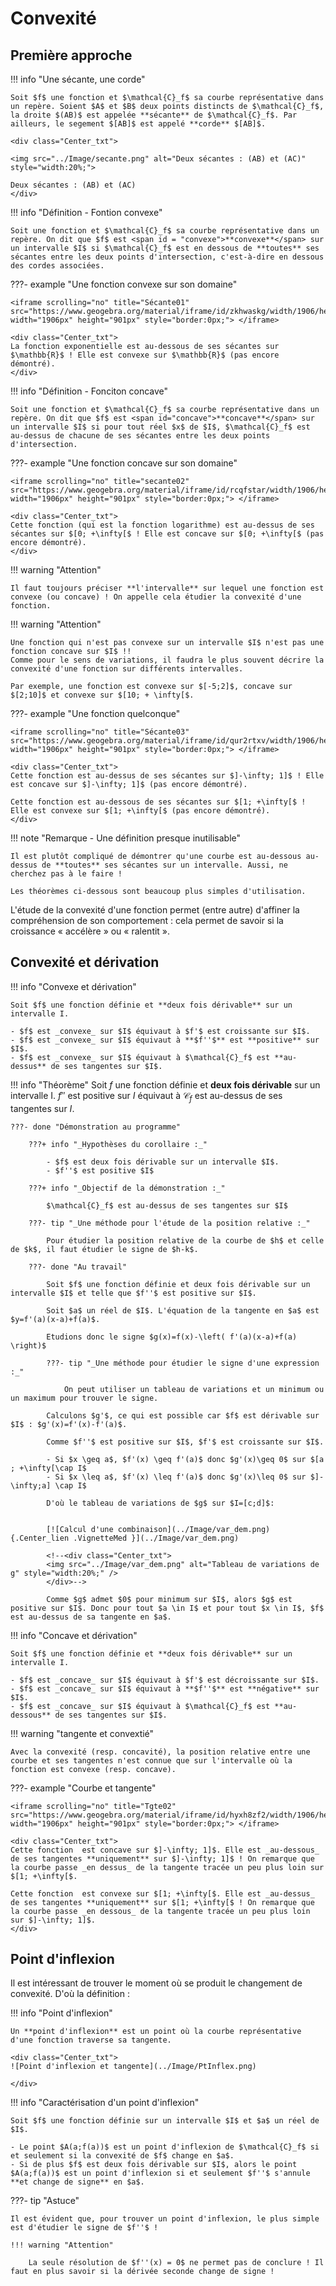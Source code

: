 # Convexité

## Première approche

!!! info "Une sécante, une corde"

    Soit $f$ une fonction et $\mathcal{C}_f$ sa courbe représentative dans un repère. Soient $A$ et $B$ deux points distincts de $\mathcal{C}_f$, la droite $(AB)$ est appelée **sécante** de $\mathcal{C}_f$. Par ailleurs, le segement $[AB]$ est appelé **corde** $[AB]$.

    <div class="Center_txt">

    <img src="../Image/secante.png" alt="Deux sécantes : (AB) et (AC)" style="width:20%;">

    Deux sécantes : (AB) et (AC)
    </div>

!!! info "Définition - Fontion convexe"

    Soit une fonction et $\mathcal{C}_f$ sa courbe représentative dans un repère. On dit que $f$ est <span id = "convexe">**convexe**</span> sur un intervalle $I$ si $\mathcal{C}_f$ est en dessous de **toutes** ses sécantes entre les deux points d'intersection, c'est-à-dire en dessous des cordes associées.

???- example "Une fonction convexe sur son domaine"

    <iframe scrolling="no" title="Sécante01" src="https://www.geogebra.org/material/iframe/id/zkhwaskg/width/1906/height/901/border/888888/sfsb/true/smb/false/stb/false/stbh/false/ai/false/asb/false/sri/false/rc/false/ld/false/sdz/false/ctl/false" width="1906px" height="901px" style="border:0px;"> </iframe>

    <div class="Center_txt">
    La fonction exponentielle est au-dessous de ses sécantes sur $\mathbb{R}$ ! Elle est convexe sur $\mathbb{R}$ (pas encore démontré).
    </div>

!!! info "Définition - Fonciton concave"

    Soit une fonction et $\mathcal{C}_f$ sa courbe représentative dans un repère. On dit que $f$ est <span id="concave">**concave**</span> sur un intervalle $I$ si pour tout réel $x$ de $I$, $\mathcal{C}_f$ est au-dessus de chacune de ses sécantes entre les deux points d'intersection.

???- example "Une fonction concave sur son domaine"

    <iframe scrolling="no" title="secante02" src="https://www.geogebra.org/material/iframe/id/rcqfstar/width/1906/height/901/border/888888/sfsb/true/smb/false/stb/false/stbh/false/ai/false/asb/false/sri/false/rc/false/ld/false/sdz/false/ctl/false" width="1906px" height="901px" style="border:0px;"> </iframe>

    <div class="Center_txt">
    Cette fonction (qui est la fonction logarithme) est au-dessus de ses sécantes sur $[0; +\infty[$ ! Elle est concave sur $[0; +\infty[$ (pas encore démontré).
    </div>

!!! warning "Attention"

    Il faut toujours préciser **l'intervalle** sur lequel une fonction est convexe (ou concave) ! On appelle cela étudier la convexité d'une fonction.

!!! warning "Attention"

    Une fonction qui n'est pas convexe sur un intervalle $I$ n'est pas une fonction concave sur $I$ !!
    Comme pour le sens de variations, il faudra le plus souvent décrire la convexité d'une fonction sur différents intervalles.

    Par exemple, une fonction est convexe sur $[-5;2]$, concave sur $[2;10]$ et convexe sur $[10; + \infty[$.

???- example "Une fonction quelconque"

    <iframe scrolling="no" title="Sécante03" src="https://www.geogebra.org/material/iframe/id/qur2rtxv/width/1906/height/901/border/888888/sfsb/true/smb/false/stb/false/stbh/false/ai/false/asb/false/sri/false/rc/false/ld/false/sdz/false/ctl/false" width="1906px" height="901px" style="border:0px;"> </iframe>

    <div class="Center_txt">
    Cette fonction est au-dessus de ses sécantes sur $]-\infty; 1]$ ! Elle est concave sur $]-\infty; 1]$ (pas encore démontré).
    
    Cette fonction est au-dessous de ses sécantes sur $[1; +\infty[$ ! Elle est convexe sur $[1; +\infty[$ (pas encore démontré).
    </div>

!!! note "Remarque - Une définition presque inutilisable"

    Il est plutôt compliqué de démontrer qu'une courbe est au-dessous au-dessus de **toutes** ses sécantes sur un intervalle. Aussi, ne cherchez pas à le faire !

    Les théorèmes ci-dessous sont beaucoup plus simples d'utilisation.

L'étude de la convexité d'une fonction permet (entre autre) d'affiner la compréhension de son comportement : cela permet de savoir si la croissance &laquo; accélère &raquo; ou &laquo; ralentit &raquo;.

## Convexité et dérivation

!!! info "Convexe et dérivation"

    Soit $f$ une fonction définie et **deux fois dérivable** sur un intervalle I. 

    - $f$ est _convexe_ sur $I$ équivaut à $f'$ est croissante sur $I$.
    - $f$ est _convexe_ sur $I$ équivaut à **$f''$** est **positive** sur $I$.
    - $f$ est _convexe_ sur $I$ équivaut à $\mathcal{C}_f$ est **au-dessus** de ses tangentes sur $I$.

!!! info "Théorème"
    Soit $f$ une fonction définie et **deux fois dérivable** sur un intervalle I. 
    $f''$ est positive sur $I$ équivaut à $\mathcal{C}_f$ est au-dessus de ses tangentes sur $I$.

    ???- done "Démonstration au programme" 

        ???+ info "_Hypothèses du corollaire :_"

            - $f$ est deux fois dérivable sur un intervalle $I$.
            - $f''$ est positive $I$
            
        ???+ info "_Objectif de la démonstration :_"
        
            $\mathcal{C}_f$ est au-dessus de ses tangentes sur $I$

        ???- tip "_Une méthode pour l'étude de la position relative :_"

            Pour étudier la position relative de la courbe de $h$ et celle de $k$, il faut étudier le signe de $h-k$.

        ???- done "Au travail"

            Soit $f$ une fonction définie et deux fois dérivable sur un intervalle $I$ et telle que $f''$ est positive sur $I$.

            Soit $a$ un réel de $I$. L'équation de la tangente en $a$ est $y=f'(a)(x-a)+f(a)$.

            Etudions donc le signe $g(x)=f(x)-\left( f'(a)(x-a)+f(a) \right)$

            ???- tip "_Une méthode pour étudier le signe d'une expression :_"

                On peut utiliser un tableau de variations et un minimum ou un maximum pour trouver le signe.

            Calculons $g'$, ce qui est possible car $f$ est dérivable sur $I$ : $g'(x)=f'(x)-f'(a)$.

            Comme $f''$ est positive sur $I$, $f'$ est croissante sur $I$.

            - Si $x \geq a$, $f'(x) \geq f'(a)$ donc $g'(x)\geq 0$ sur $[a ; +\infty[\cap I$
            - Si $x \leq a$, $f'(x) \leq f'(a)$ donc $g'(x)\leq 0$ sur $]-\infty;a] \cap I$

            D'où le tableau de variations de $g$ sur $I=[c;d]$:


            [![Calcul d'une combinaison](../Image/var_dem.png){.Center_lien .VignetteMed }](../Image/var_dem.png)

            <!--<div class="Center_txt">
            <img src="../Image/var_dem.png" alt="Tableau de variations de g" style="width:20%;" />
            </div>-->

            Comme $g$ admet $0$ pour minimum sur $I$, alors $g$ est positive sur $I$. Donc pour tout $a \in I$ et pour tout $x \in I$, $f$ est au-dessus de sa tangente en $a$.

!!! info "Concave et dérivation"

    Soit $f$ une fonction définie et **deux fois dérivable** sur un intervalle I. 

    - $f$ est _concave_ sur $I$ équivaut à $f'$ est décroissante sur $I$.
    - $f$ est _concave_ sur $I$ équivaut à **$f''$** est **négative** sur $I$.
    - $f$ est _concave_ sur $I$ équivaut à $\mathcal{C}_f$ est **au-dessous** de ses tangentes sur $I$.

!!! warning "tangente et convextié"

    Avec la convexité (resp. concavité), la position relative entre une courbe et ses tangentes n'est connue que sur l'intervalle où la fonction est convexe (resp. concave).

???- example "Courbe et tangente"

    <iframe scrolling="no" title="Tgte02" src="https://www.geogebra.org/material/iframe/id/hyxh8zf2/width/1906/height/901/border/888888/sfsb/true/smb/false/stb/false/stbh/false/ai/false/asb/false/sri/false/rc/false/ld/false/sdz/false/ctl/false" width="1906px" height="901px" style="border:0px;"> </iframe>

    <div class="Center_txt">
    Cette fonction  est concave sur $]-\infty; 1]$. Elle est _au-dessous_ de ses tangentes **uniquement** sur $]-\infty; 1]$ ! On remarque que la courbe passe _en dessus_ de la tangente tracée un peu plus loin sur $[1; +\infty[$.

    Cette fonction  est convexe sur $[1; +\infty[$. Elle est _au-dessus_ de ses tangentes **uniquement** sur $[1; +\infty[$ ! On remarque que la courbe passe _en dessous_ de la tangente tracée un peu plus loin sur $]-\infty; 1]$.
    </div>

## Point d'inflexion

Il est intéressant de trouver le moment où se produit le changement de convexité. D'où la définition :

!!! info "Point d'inflexion"

    Un **point d'inflexion** est un point où la courbe représentative d'une fonction traverse sa tangente.

    <div class="Center_txt">
    ![Point d'inflexion et tangente](../Image/PtInflex.png)

    </div>

!!! info "Caractérisation d'un point d'inflexion"

    Soit $f$ une fonction définie sur un intervalle $I$ et $a$ un réel de $I$.

    - Le point $A(a;f(a))$ est un point d'inflexion de $\mathcal{C}_f$ si et seulement si la convexité de $f$ change en $a$.
    - Si de plus $f$ est deux fois dérivable sur $I$, alors le point $A(a;f(a))$ est un point d'inflexion si et seulement $f''$ s'annule **et change de signe** en $a$.

???- tip "Astuce"

    Il est évident que, pour trouver un point d'inflexion, le plus simple est d'étudier le signe de $f''$ !

    !!! warning "Attention"

        La seule résolution de $f''(x) = 0$ ne permet pas de conclure ! Il faut en plus savoir si la dérivée seconde change de signe !